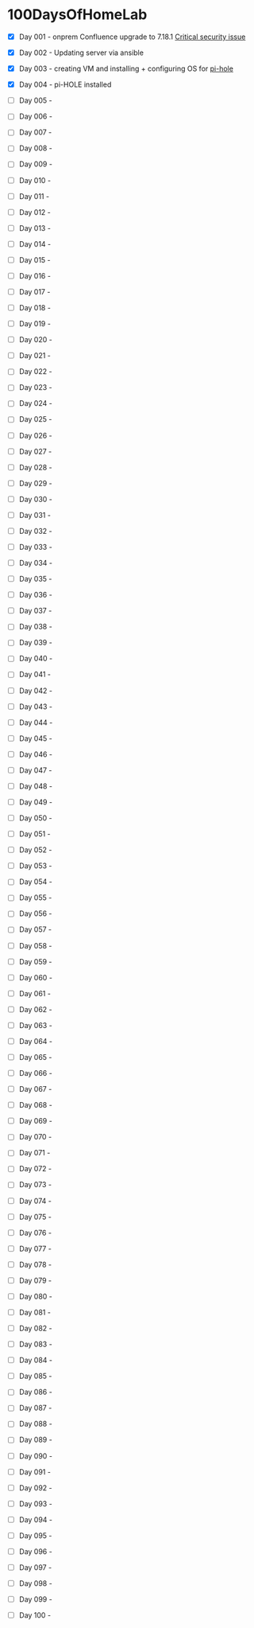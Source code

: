 # 100DaysOfHomeLab

- [X] Day 001 - onprem Confluence upgrade to 7.18.1 [Critical security issue](https://confluence.atlassian.com/doc/confluence-security-advisory-2022-06-02-1130377146.html)

- [X] Day 002 - Updating server via ansible
- [X] Day 003 - creating VM and installing + configuring OS for [pi-hole](https://pi-hole.net/)
- [X] Day 004 - pi-HOLE installed
- [ ] Day 005 - 
- [ ] Day 006 - 
- [ ] Day 007 - 
- [ ] Day 008 - 
- [ ] Day 009 - 
- [ ] Day 010 - 
- [ ] Day 011 - 
- [ ] Day 012 - 
- [ ] Day 013 - 
- [ ] Day 014 - 
- [ ] Day 015 - 
- [ ] Day 016 - 
- [ ] Day 017 - 
- [ ] Day 018 - 
- [ ] Day 019 - 
- [ ] Day 020 - 
- [ ] Day 021 - 
- [ ] Day 022 - 
- [ ] Day 023 - 
- [ ] Day 024 - 
- [ ] Day 025 - 
- [ ] Day 026 - 
- [ ] Day 027 - 
- [ ] Day 028 - 
- [ ] Day 029 - 
- [ ] Day 030 - 
- [ ] Day 031 - 
- [ ] Day 032 - 
- [ ] Day 033 - 
- [ ] Day 034 - 
- [ ] Day 035 - 
- [ ] Day 036 - 
- [ ] Day 037 - 
- [ ] Day 038 - 
- [ ] Day 039 - 
- [ ] Day 040 - 
- [ ] Day 041 - 
- [ ] Day 042 - 
- [ ] Day 043 - 
- [ ] Day 044 - 
- [ ] Day 045 - 
- [ ] Day 046 - 
- [ ] Day 047 - 
- [ ] Day 048 - 
- [ ] Day 049 - 
- [ ] Day 050 - 
- [ ] Day 051 - 
- [ ] Day 052 - 
- [ ] Day 053 - 
- [ ] Day 054 - 
- [ ] Day 055 - 
- [ ] Day 056 - 
- [ ] Day 057 - 
- [ ] Day 058 - 
- [ ] Day 059 - 
- [ ] Day 060 - 
- [ ] Day 061 - 
- [ ] Day 062 - 
- [ ] Day 063 - 
- [ ] Day 064 - 
- [ ] Day 065 - 
- [ ] Day 066 - 
- [ ] Day 067 - 
- [ ] Day 068 - 
- [ ] Day 069 - 
- [ ] Day 070 - 
- [ ] Day 071 - 
- [ ] Day 072 - 
- [ ] Day 073 - 
- [ ] Day 074 - 
- [ ] Day 075 - 
- [ ] Day 076 - 
- [ ] Day 077 - 
- [ ] Day 078 - 
- [ ] Day 079 - 
- [ ] Day 080 - 
- [ ] Day 081 - 
- [ ] Day 082 - 
- [ ] Day 083 - 
- [ ] Day 084 - 
- [ ] Day 085 - 
- [ ] Day 086 - 
- [ ] Day 087 - 
- [ ] Day 088 - 
- [ ] Day 089 - 
- [ ] Day 090 - 
- [ ] Day 091 - 
- [ ] Day 092 - 
- [ ] Day 093 - 
- [ ] Day 094 - 
- [ ] Day 095 - 
- [ ] Day 096 - 
- [ ] Day 097 - 
- [ ] Day 098 - 
- [ ] Day 099 - 
- [ ] Day 100 - 
